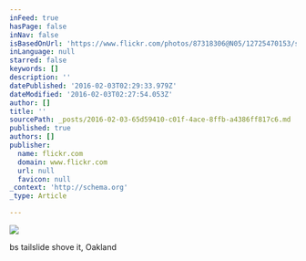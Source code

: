 ```yaml
---
inFeed: true
hasPage: false
inNav: false
isBasedOnUrl: 'https://www.flickr.com/photos/87318306@N05/12725470153/sizes/o/'
inLanguage: null
starred: false
keywords: []
description: ''
datePublished: '2016-02-03T02:29:33.979Z'
dateModified: '2016-02-03T02:27:54.053Z'
author: []
title: ''
sourcePath: _posts/2016-02-03-65d59410-c01f-4ace-8ffb-a4386ff817c6.md
published: true
authors: []
publisher:
  name: flickr.com
  domain: www.flickr.com
  url: null
  favicon: null
_context: 'http://schema.org'
_type: Article

---
```

![](https://c1.staticflickr.com/3/2814/12725470153_290628ebc1_o.gif)

bs tailslide shove it, Oakland